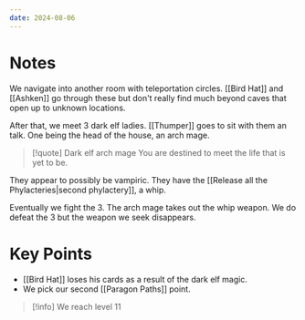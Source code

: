 ```yaml
---
date: 2024-08-06
---
```

# Notes

We navigate into another room with teleportation circles. [[Bird Hat]] and [[Ashken]] go through these but don't really find much beyond caves that open up to unknown locations.

After that, we meet 3 dark elf ladies. [[Thumper]] goes to sit with them an talk.  One being the head of the house, an arch mage.

> [!quote] Dark elf arch mage
> You are destined to meet the life that is yet to be.

They appear to possibly be vampiric. They have the [[Release all the Phylacteries|second phylactery]], a whip.

Eventually we fight the 3. The arch mage takes out the whip weapon. We do defeat the 3 but the weapon we seek disappears.

# Key Points

* [[Bird Hat]] loses his cards as a result of the dark elf magic.
* We pick our second [[Paragon Paths]] point.

> [!info] We reach level 11